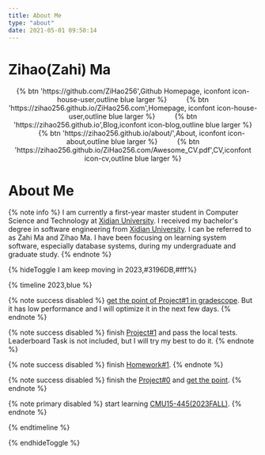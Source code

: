 ```yaml
---
title: About Me
type: "about"
date: 2021-05-01 09:50:14
---
```

# Zihao(Zahi) Ma
<div align="center">
{% btn 'https://github.com/ZiHao256',Github Homepage, iconfont icon-house-user,outline blue larger %}
&nbsp;&nbsp;&nbsp;&nbsp;&nbsp;&nbsp;&nbsp;&nbsp;
{% btn 'https://zihao256.github.io/ZiHao256.com',Homepage, iconfont icon-house-user,outline blue larger %}
&nbsp;&nbsp;&nbsp;&nbsp;&nbsp;&nbsp;&nbsp;&nbsp;
{% btn 'https://zihao256.github.io',Blog,iconfont icon-blog,outline blue larger %}
&nbsp;&nbsp;&nbsp;&nbsp;&nbsp;&nbsp;&nbsp;&nbsp;
{% btn 'https://zihao256.github.io/about/',About, iconfont icon-about,outline blue larger %}
&nbsp;&nbsp;&nbsp;&nbsp;&nbsp;&nbsp;&nbsp;&nbsp;
{% btn 'https://zihao256.github.io/ZiHao256.com/Awesome_CV.pdf',CV,iconfont icon-cv,outline blue larger %}
</div>

# About Me
{% note info %}
I am currently a first-year master student in Computer Science and Technology at [Xidian University](https://www.xidian.edu.cn/). I received my bachelor's degree in software engineering from [Xidian University](https://www.xidian.edu.cn/).
I can be referred to as Zahi Ma and Zihao Ma.
I have been focusing on learning system software, especially database systems, during my undergraduate and graduate study. 
{% endnote %}


{% hideToggle I am keep moving in 2023,#3196DB,#fff%}

{% timeline 2023,blue %}
<!-- timeline 10-13 -->
{% note success disabled %}
[get the point of Project#1 in gradescope](https://zihao256.github.io/p/1c228cd6.html). But it has low performance and I will optimize it in the next few days.
{% endnote %}
<!-- endtimeline -->

<!-- timeline 09-30 -->
{% note success disabled %}
finish [Project#1](https://15445.courses.cs.cmu.edu/fall2023/project1/) and pass the local tests. Leaderboard Task is not included, but I will try my best to do it.
{% endnote %}
<!-- endtimeline -->

<!-- timeline 09-24 -->
{% note success disabled %}
finish [Homework#1](https://15445.courses.cs.cmu.edu/fall2023/homework1/).
{% endnote %}
<!-- endtimeline -->

<!-- timeline 09-18-->
{% note success disabled %}
finish the [Project#0](https://15445.courses.cs.cmu.edu/fall2023/project0/) and [get the point](https://zihao256.github.io/p/6fa5e9a2.html).
{% endnote %}
<!-- endtimeline -->

<!-- timeline 09-04-->
{% note primary disabled %}
start learning [CMU15-445(2023FALL)](https://15445.courses.cs.cmu.edu/fall2023/).
{% endnote %}
<!-- endtimeline -->
{% endtimeline %}

{% endhideToggle %}
